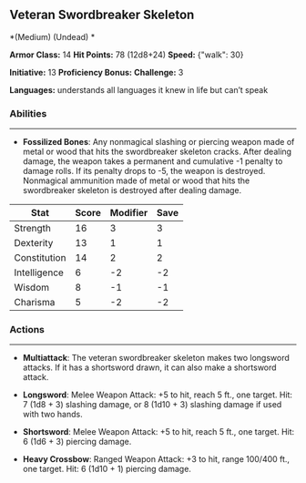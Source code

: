 ## Veteran Swordbreaker Skeleton
*(Medium) (Undead) *

**Armor Class:** 14
**Hit Points:** 78 (12d8+24)
**Speed:** {"walk": 30}

**Initiative:** 13
**Proficiency Bonus:**
**Challenge:** 3

**Languages:** understands all languages it knew in life but can’t speak

### Abilities
 --- 
- **Fossilized Bones**: Any nonmagical slashing or piercing weapon made of metal or wood that hits the swordbreaker skeleton cracks. After dealing damage, the weapon takes a permanent and cumulative -1 penalty to damage rolls. If its penalty drops to -5, the weapon is destroyed. Nonmagical ammunition made of metal or wood that hits the swordbreaker skeleton is destroyed after dealing damage.



| Stat | Score | Modifier | Save |
| ---- | ---- | ---- | ---- |
| Strength | 16 | 3 | 3 |
| Dexterity | 13 | 1 | 1 |
| Constitution | 14 | 2 | 2 |
| Intelligence | 6 | -2 | -2 |
| Wisdom | 8 | -1 | -1 |
| Charisma | 5 | -2 | -2 |

### Actions
 --- 
- **Multiattack**: The veteran swordbreaker skeleton makes two longsword attacks. If it has a shortsword drawn, it can also make a shortsword attack.

- **Longsword**: Melee Weapon Attack: +5 to hit, reach 5 ft., one target. Hit: 7 (1d8 + 3) slashing damage, or 8 (1d10 + 3) slashing damage if used with two hands.

- **Shortsword**: Melee Weapon Attack: +5 to hit, reach 5 ft., one target. Hit: 6 (1d6 + 3) piercing damage.

- **Heavy Crossbow**: Ranged Weapon Attack: +3 to hit, range 100/400 ft., one target. Hit: 6 (1d10 + 1) piercing damage.

